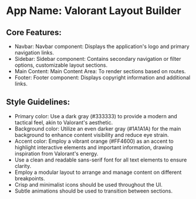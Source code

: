 # **App Name**: Valorant Layout Builder

## Core Features:

- Navbar: Navbar component: Displays the application's logo and primary navigation links.
- Sidebar: Sidebar component: Contains secondary navigation or filter options, customizable layout sections.
- Main Content: Main Content Area: To render sections based on routes.
- Footer: Footer component: Displays copyright information and additional links.

## Style Guidelines:

- Primary color: Use a dark gray (#333333) to provide a modern and tactical feel, akin to Valorant's aesthetic.
- Background color: Utilize an even darker gray (#1A1A1A) for the main background to enhance content visibility and reduce eye strain.
- Accent color: Employ a vibrant orange (#FF4600) as an accent to highlight interactive elements and important information, drawing inspiration from Valorant's energy.
- Use a clean and readable sans-serif font for all text elements to ensure clarity.
- Employ a modular layout to arrange and manage content on different breakpoints.
- Crisp and minimalist icons should be used throughout the UI.
- Subtle animations should be used to transition between sections.